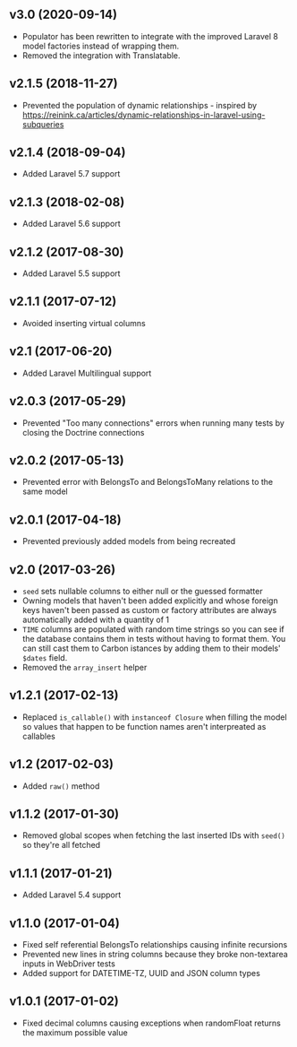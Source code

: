 ## v3.0 (2020-09-14)

- Populator has been rewritten to integrate with the improved Laravel 8 model factories instead of wrapping them.
- Removed the integration with Translatable.

## v2.1.5 (2018-11-27)

- Prevented the population of dynamic relationships - inspired by https://reinink.ca/articles/dynamic-relationships-in-laravel-using-subqueries

## v2.1.4 (2018-09-04)

- Added Laravel 5.7 support

## v2.1.3 (2018-02-08)

- Added Laravel 5.6 support

## v2.1.2 (2017-08-30)

- Added Laravel 5.5 support

## v2.1.1 (2017-07-12)

- Avoided inserting virtual columns

## v2.1 (2017-06-20)

- Added Laravel Multilingual support

## v2.0.3 (2017-05-29)

- Prevented "Too many connections" errors when running many tests by closing the Doctrine connections

## v2.0.2 (2017-05-13)

- Prevented error with BelongsTo and BelongsToMany relations to the same model

## v2.0.1 (2017-04-18)

- Prevented previously added models from being recreated

## v2.0 (2017-03-26)

- `seed` sets nullable columns to either null or the guessed formatter
- Owning models that haven't been added explicitly and whose foreign keys haven't been passed as custom or factory attributes are always automatically added with a quantity of 1
- `TIME` columns are populated with random time strings so you can see if the database contains them in tests without having to format them. You can still cast them to Carbon istances by adding them to their models' `$dates` field.
- Removed the `array_insert` helper

## v1.2.1 (2017-02-13)

- Replaced `is_callable()` with `instanceof Closure` when filling the model so values that happen to be function names aren't interpreated as callables

## v1.2 (2017-02-03)

- Added `raw()` method

## v1.1.2 (2017-01-30)

- Removed global scopes when fetching the last inserted IDs with `seed()` so they're all fetched

## v1.1.1 (2017-01-21)

- Added Laravel 5.4 support

## v1.1.0 (2017-01-04)

- Fixed self referential BelongsTo relationships causing infinite recursions
- Prevented new lines in string columns because they broke non-textarea inputs in WebDriver tests
- Added support for DATETIME-TZ, UUID and JSON column types

## v1.0.1 (2017-01-02)

- Fixed decimal columns causing exceptions when randomFloat returns the maximum possible value
